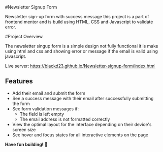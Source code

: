 #Newsletter Signup Form

Newsletter sign-up form with success message this project is a part of frontend mentor and is build using HTML, CSS and Javascript to validate error.

#Project Overview 

The newsletter singup form is a simple design not fully functional it is make using html and css and showing error or message if the email is valid using
javascript.

Live server: https://blackd23.github.io/Newsletter-signup-form/index.html

## Features

- Add their email and submit the form
- See a success message with their email after successfully submitting the form
- See form validation messages if:
  - The field is left empty
  - The email address is not formatted correctly
- View the optimal layout for the interface depending on their device's screen size
- See hover and focus states for all interactive elements on the page

**Have fun building!** 🚀
